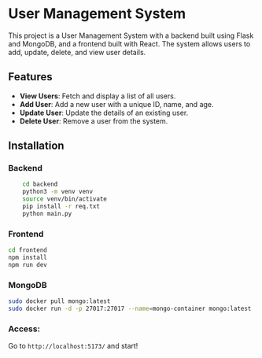 # User Management System

This project is a User Management System with a backend built using Flask and MongoDB, and a frontend built with React. The system allows users to add, update, delete, and view user details.

## Features

- **View Users**: Fetch and display a list of all users.
- **Add User**: Add a new user with a unique ID, name, and age.
- **Update User**: Update the details of an existing user.
- **Delete User**: Remove a user from the system.

## Installation

### Backend
```bash
    cd backend
    python3 -m venv venv
    source venv/bin/activate
    pip install -r req.txt
    python main.py
```

### Frontend
```bash
cd frontend
npm install
npm run dev
```

### MongoDB
```bash
sudo docker pull mongo:latest
sudo docker run -d -p 27017:27017 --name=mongo-container mongo:latest
```

### Access:
Go to `http://localhost:5173/` and start!
